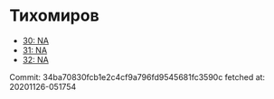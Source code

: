 # Тихомиров
- [30: NA](30.md)
- [31: NA](31.md)
- [32: NA](32.md)

Commit: 34ba70830fcb1e2c4cf9a796fd9545681fc3590c
 fetched at: 20201126-051754
